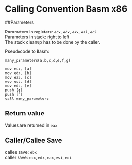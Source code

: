 Calling Convention Basm x86
============================

##Parameters

Parameters in registers: `ecx`, `edx`, `eax`, `esi`, `edi`  
Parameters in stack: right to left  
The stack cleanup has to be done by the caller.  

Pseudocode to Basm:
```
many_parameters(a,b,c,d,e,f,g)
```

```
mov ecx, [a]  
mov edx, [b]  
mov eax, [c]  
mov esi, [d]  
mov edi, [e]  
push [g]  
push [f]  
call many_parameters
```

## Return value
Values are returned in ```eax```

## Caller/Callee Save
callee save: `ebx`  
caller save: `ecx`, `edx`, `eax`, `esi`, `edi`
